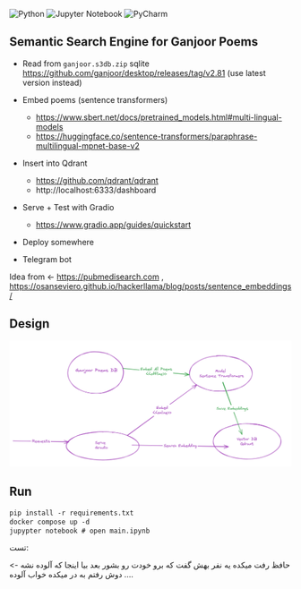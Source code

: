 ![Python](https://img.shields.io/badge/python-3670A0?style=for-the-badge&logo=python&logoColor=ffdd54)
![Jupyter Notebook](https://img.shields.io/badge/jupyter-%23FA0F00.svg?style=for-the-badge&logo=jupyter&logoColor=white)
![PyCharm](https://img.shields.io/badge/pycharm-143?style=for-the-badge&logo=pycharm&logoColor=black&color=black&labelColor=green)

## Semantic Search Engine for Ganjoor Poems

- Read from `ganjoor.s3db.zip` sqlite https://github.com/ganjoor/desktop/releases/tag/v2.81 (use latest version instead)
- Embed poems  (sentence transformers)
  - https://www.sbert.net/docs/pretrained_models.html#multi-lingual-models
  - https://huggingface.co/sentence-transformers/paraphrase-multilingual-mpnet-base-v2
- Insert into Qdrant
  - https://github.com/qdrant/qdrant
  - http://localhost:6333/dashboard
- Serve + Test with Gradio
  - https://www.gradio.app/guides/quickstart
  

- Deploy somewhere
- Telegram bot

Idea from <- https://pubmedisearch.com , https://osanseviero.github.io/hackerllama/blog/posts/sentence_embeddings/
 

## Design
![Design](design.png)

## Run
```shell
pip install -r requirements.txt
docker compose up -d
jupypter notebook # open main.ipynb
```

تست:

حافظ رفت میکده یه نفر بهش گفت که برو خودت رو بشور بعد بیا اینجا که آلوده نشه
-> دوش رفتم به در میکده خواب آلوده ....
